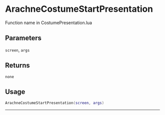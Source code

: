 # ArachneCostumeStartPresentation
Function name in CostumePresentation.lua
## Parameters
`screen`, `args`
## Returns
`none`
## Usage
```lua
ArachneCostumeStartPresentation(screen, args)
```
---
